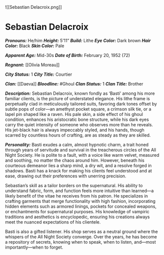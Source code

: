 ![[Sebastian Delacroix.png]]
# Sebastian Delacroix

***Pronouns:*** He/him
***Height:*** 5’11”
***Build:*** Lithe
***Eye Color:*** Dark brown
***Hair Color:*** Black
***Skin Color:*** Pale

***Apparent Age:*** Mid-30s
***Date of Birth:*** February 20, 1952 (72)

***Regnant:*** [[Olivia Moreau]]

***City Status:*** 1
***City Title:*** Courtier

***Clan:*** [[Daeva]]
***Bloodline:*** #Ghoul
***Clan Status:*** 1
***Clan Title:*** Brother

***Description:*** Sebastian Delacroix, known fondly as ‘Basti’ among his more familiar clients, is the picture of understated elegance. His lithe frame is perpetually clad in meticulously tailored suits, favoring dark tones offset by subtle pops of color—an amethyst pocket square, a crimson silk tie, or a lapel pin shaped like a raven. His pale skin, a side effect of his ghoul condition, enhances his aristocratic bone structure, while his dark eyes carry the quiet intensity of someone who observes more than he reveals. His jet-black hair is always impeccably styled, and his hands, though scarred by countless hours of crafting, are as steady as they are skilled.

***Personality:*** Basti exudes a calm, almost hypnotic charm, a trait honed through years of servitude and survival in the treacherous circles of the All Night Society. He is polite to a fault, with a voice like warm velvet, measured and soothing, no matter the chaos around him. However, beneath his courteous demeanor lies a sharp mind, a dry wit, and a resolve forged in shadows. Basti has a knack for making his clients feel understood and at ease, drawing out their preferences with unerring precision.

Sebastian’s skill as a tailor borders on the supernatural. His ability to understand fabric, form, and function feels more intuitive than learned—a likely benefit of the vitae he receives from his patron. He specializes in crafting garments that merge functionality with high fashion, incorporating hidden elements such as armored linings, pockets for concealed weapons, or enchantments for supernatural purposes. His knowledge of vampiric traditions and aesthetics is encyclopedic, ensuring his creations always meet the nuanced expectations of his clientele.

Basti is also a gifted listener. His shop serves as a neutral ground where the whispers of the All Night Society converge. Over the years, he has become a repository of secrets, knowing when to speak, when to listen, and—most importantly—when to forget.